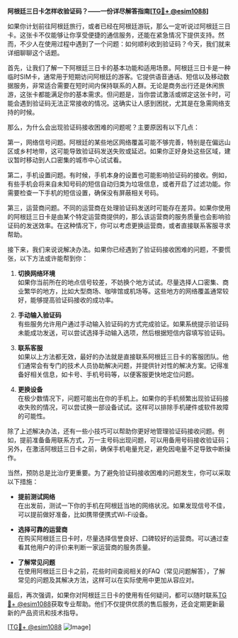 **阿根廷三日卡怎样收验证码？——一份详尽解答指南[[TG💪+ @esim1088](https://t.me/s/esim1088)]**

如果你计划前往阿根廷旅行，或者已经在阿根廷游玩，那么一定听说过阿根廷三日卡。这张卡不仅能够让你享受便捷的通信服务，还能在紧急情况下提供支持。然而，不少人在使用过程中遇到了一个问题：如何顺利收到验证码？今天，我们就来详细聊聊这个话题。

首先，让我们了解一下阿根廷三日卡的基本功能和适用场景。阿根廷三日卡是一种临时SIM卡，通常用于短期访问阿根廷的游客。它提供语音通话、短信以及移动数据服务，非常适合需要在短时间内保持联系的人群。无论是商务出行还是休闲旅游，这张卡都能满足你的基本需求。但问题是，当你尝试激活或绑定这张卡时，可能会遇到验证码无法正常接收的情况。这确实让人感到困扰，尤其是在急需网络支持的时候。

那么，为什么会出现验证码接收困难的问题呢？主要原因有以下几点：

第一，网络信号问题。阿根廷的某些地区网络覆盖可能不够完善，特别是在偏远山区或乡村地带，这可能导致验证码发送失败或延迟。如果你正好身处这些区域，建议暂时移动到人口密集的城市中心试试看。

第二，手机设置问题。有时候，手机本身的设置也可能影响验证码的接收。例如，有些手机会将来自未知号码的短信自动归类为垃圾信息，或者开启了过滤功能。你需要检查一下手机的短信设置，确保没有屏蔽相关号码。

第三，运营商问题。不同的运营商在处理验证码发送时可能存在差异。如果你使用的阿根廷三日卡是由某个特定运营商提供的，那么该运营商的服务质量也会影响验证码的发送效率。在这种情况下，你可以考虑更换运营商，或者直接联系客服寻求帮助。

接下来，我们来说说解决办法。如果你已经遇到了验证码接收困难的问题，不要慌张，以下方法或许能帮到你：

1. **切换网络环境**  
   如果你当前所在的地点信号较差，不妨换个地方试试。尽量选择人口密集、商业繁华的地方，比如大型商场、咖啡馆或机场等。这些地方的网络覆盖通常较好，能够提高验证码接收的成功率。

2. **手动输入验证码**  
   有些服务允许用户通过手动输入验证码的方式完成验证。如果系统提示验证码未能成功发送，可以尝试选择手动输入选项，然后根据短信内容填写验证码。

3. **联系客服**  
   如果以上方法都无效，最好的办法就是直接联系阿根廷三日卡的客服团队。他们通常会有专门的技术人员协助解决问题，并提供针对性的解决方案。记得准备好相关信息，如卡号、手机号码等，以便客服更快地定位问题。

4. **更换设备**  
   在极少数情况下，问题可能出在你的手机上。如果你的手机频繁出现验证码接收失败的情况，可以尝试换一部设备试试。这样可以排除手机硬件或软件故障的可能性。

除了上述解决办法，还有一些小技巧可以帮助你更好地管理验证码接收问题。例如，提前准备备用联系方式，万一主号码出现问题，可以用备用号码接收验证码；另外，在激活阿根廷三日卡之前，确保手机电量充足，避免因电量不足导致中断操作。

当然，预防总是比治疗更重要。为了避免验证码接收困难的问题发生，你可以采取以下措施：

- **提前测试网络**  
  在出发前，测试一下你的手机在阿根廷当地的网络状况。如果发现信号不佳，可以提前做好准备，比如携带便携式Wi-Fi设备。

- **选择可靠的运营商**  
  在购买阿根廷三日卡时，尽量选择信誉良好、口碑较好的运营商。可以通过查看其他用户的评价来判断一家运营商的服务质量。

- **了解常见问题**  
  在使用阿根廷三日卡之前，花些时间查阅相关的FAQ（常见问题解答），了解常见的问题及其解决方法，这样可以在实际使用中更加从容应对。

最后，再次强调，如果你对阿根廷三日卡的使用有任何疑问，都可以随时联系[TG💪+ @esim1088](https://t.me/s/esim1088)获取专业帮助。他们不仅提供优质的售后服务，还会定期更新最新的产品资讯和技术指导。

[[TG💪+ @esim1088](https://t.me/s/esim1088) ![Image](https://i.postimg.cc/4NQfJmqS/Snipaste-2025-05-13-00-14-12.png)]
